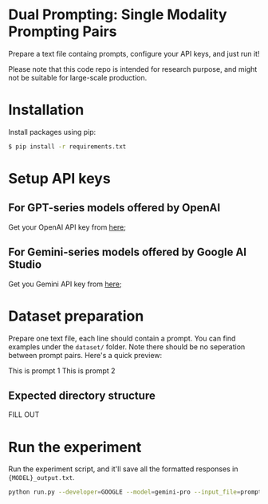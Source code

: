 # Dual Prompting: Single Modality Prompting Pairs


Prepare a text file containg prompts, configure your API keys, and just run it!

Please note that this code repo is intended for research purpose, and might not be suitable for large-scale production.


# Installation
Install packages using pip:
```bash
$ pip install -r requirements.txt
```

# Setup API keys
## For GPT-series models offered by OpenAI
Get your OpenAI API key from [here](https://platform.openai.com/api-keys);

## For Gemini-series models offered by Google AI Studio
Get you Gemini API key from [here](https://aistudio.google.com/app/apikey);

# Dataset preparation
Prepare one text file, each line should contain a prompt. You can find examples under the `dataset/` folder. Note there should be no seperation between prompt pairs. Here's a quick preview: 

This is prompt 1
This is prompt 2


## Expected directory structure
FILL OUT

# Run the experiment
Run the experiment script, and it'll save all the formatted responses in `{MODEL}_output.txt`.
```bash
python run.py --developer=GOOGLE --model=gemini-pro --input_file=prompt_pairs.txt
```
